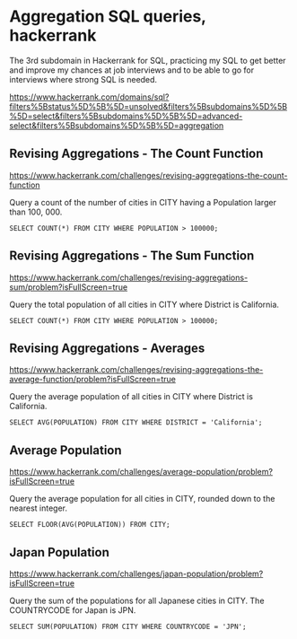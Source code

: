 # Aggregation SQL queries, hackerrank 

The 3rd subdomain in Hackerrank for SQL, practicing my SQL to get better and improve my chances at job interviews and to be able to go for interviews where strong SQL is needed.

https://www.hackerrank.com/domains/sql?filters%5Bstatus%5D%5B%5D=unsolved&filters%5Bsubdomains%5D%5B%5D=select&filters%5Bsubdomains%5D%5B%5D=advanced-select&filters%5Bsubdomains%5D%5B%5D=aggregation

## Revising Aggregations - The Count Function

https://www.hackerrank.com/challenges/revising-aggregations-the-count-function

Query a count of the number of cities in CITY having a Population larger than 100, 000. 

```
SELECT COUNT(*) FROM CITY WHERE POPULATION > 100000;
```

## Revising Aggregations - The Sum Function

https://www.hackerrank.com/challenges/revising-aggregations-sum/problem?isFullScreen=true

Query the total population of all cities in CITY where District is California. 

```
SELECT COUNT(*) FROM CITY WHERE POPULATION > 100000;
```

## Revising Aggregations - Averages

https://www.hackerrank.com/challenges/revising-aggregations-the-average-function/problem?isFullScreen=true

Query the average population of all cities in CITY where District is California. 

```
SELECT AVG(POPULATION) FROM CITY WHERE DISTRICT = 'California';
```

## Average Population

https://www.hackerrank.com/challenges/average-population/problem?isFullScreen=true

Query the average population for all cities in CITY, rounded down to the nearest integer.

```
SELECT FLOOR(AVG(POPULATION)) FROM CITY;
```

## Japan Population

https://www.hackerrank.com/challenges/japan-population/problem?isFullScreen=true

Query the sum of the populations for all Japanese cities in CITY. The COUNTRYCODE for Japan is JPN.

```
SELECT SUM(POPULATION) FROM CITY WHERE COUNTRYCODE = 'JPN';
```

